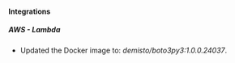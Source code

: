 #### Integrations
##### AWS - Lambda
- Updated the Docker image to: *demisto/boto3py3:1.0.0.24037*.
